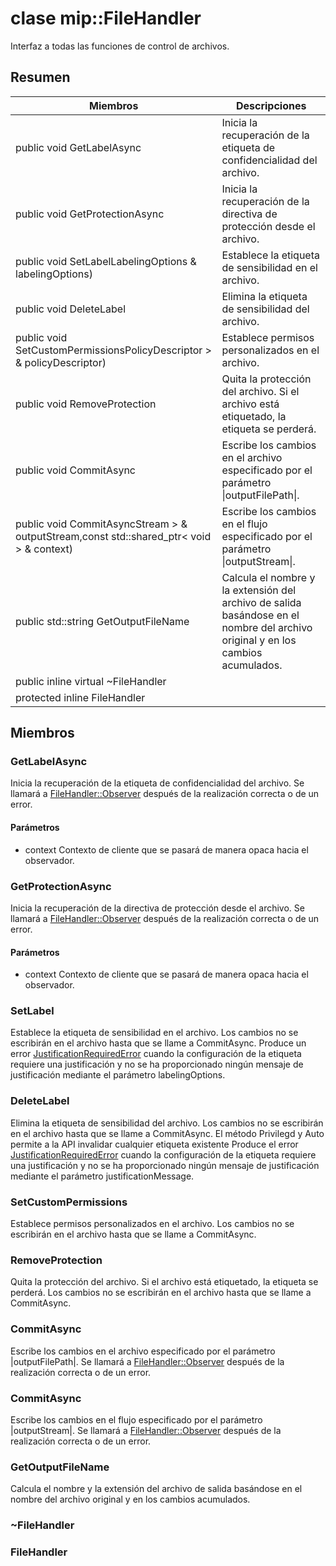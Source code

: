 # <a name="class-mipfilehandler"></a>clase mip::FileHandler 
Interfaz a todas las funciones de control de archivos.
## <a name="summary"></a>Resumen
 Miembros                        | Descripciones                                
--------------------------------|---------------------------------------------
public void GetLabelAsync | Inicia la recuperación de la etiqueta de confidencialidad del archivo.
public void GetProtectionAsync | Inicia la recuperación de la directiva de protección desde el archivo.
public void SetLabelLabelingOptions & labelingOptions) | Establece la etiqueta de sensibilidad en el archivo.
public void DeleteLabel | Elimina la etiqueta de sensibilidad del archivo.
public void SetCustomPermissionsPolicyDescriptor > & policyDescriptor) | Establece permisos personalizados en el archivo.
public void RemoveProtection | Quita la protección del archivo. Si el archivo está etiquetado, la etiqueta se perderá.
public void CommitAsync | Escribe los cambios en el archivo especificado por el parámetro \|outputFilePath\|.
public void CommitAsyncStream > & outputStream,const std::shared_ptr< void > & context) | Escribe los cambios en el flujo especificado por el parámetro \|outputStream\|.
public std::string GetOutputFileName | Calcula el nombre y la extensión del archivo de salida basándose en el nombre del archivo original y en los cambios acumulados.
public inline virtual  ~FileHandler | 
protected inline  FileHandler | 
## <a name="members"></a>Miembros
### <a name="getlabelasync"></a>GetLabelAsync
Inicia la recuperación de la etiqueta de confidencialidad del archivo.
Se llamará a [FileHandler::Observer](#classmip_1_1_file_handler_1_1_observer) después de la realización correcta o de un error.
#### <a name="parameters"></a>Parámetros
* context Contexto de cliente que se pasará de manera opaca hacia el observador.
### <a name="getprotectionasync"></a>GetProtectionAsync
Inicia la recuperación de la directiva de protección desde el archivo.
Se llamará a [FileHandler::Observer](#classmip_1_1_file_handler_1_1_observer) después de la realización correcta o de un error.
#### <a name="parameters"></a>Parámetros
* context Contexto de cliente que se pasará de manera opaca hacia el observador.
### <a name="setlabel"></a>SetLabel
Establece la etiqueta de sensibilidad en el archivo.
Los cambios no se escribirán en el archivo hasta que se llame a CommitAsync.
Produce un error [JustificationRequiredError](#classmip_1_1_justification_required_error) cuando la configuración de la etiqueta requiere una justificación y no se ha proporcionado ningún mensaje de justificación mediante el parámetro labelingOptions.
### <a name="deletelabel"></a>DeleteLabel
Elimina la etiqueta de sensibilidad del archivo.
Los cambios no se escribirán en el archivo hasta que se llame a CommitAsync. El método Privilegd y Auto permite a la API invalidar cualquier etiqueta existente Produce el error [JustificationRequiredError](#classmip_1_1_justification_required_error) cuando la configuración de la etiqueta requiere una justificación y no se ha proporcionado ningún mensaje de justificación mediante el parámetro justificationMessage.
### <a name="setcustompermissions"></a>SetCustomPermissions
Establece permisos personalizados en el archivo.
Los cambios no se escribirán en el archivo hasta que se llame a CommitAsync.
### <a name="removeprotection"></a>RemoveProtection
Quita la protección del archivo. Si el archivo está etiquetado, la etiqueta se perderá.
Los cambios no se escribirán en el archivo hasta que se llame a CommitAsync.
### <a name="commitasync"></a>CommitAsync
Escribe los cambios en el archivo especificado por el parámetro |outputFilePath|.
Se llamará a [FileHandler::Observer](#classmip_1_1_file_handler_1_1_observer) después de la realización correcta o de un error.
### <a name="commitasync"></a>CommitAsync
Escribe los cambios en el flujo especificado por el parámetro |outputStream|.
Se llamará a [FileHandler::Observer](#classmip_1_1_file_handler_1_1_observer) después de la realización correcta o de un error.
### <a name="getoutputfilename"></a>GetOutputFileName
Calcula el nombre y la extensión del archivo de salida basándose en el nombre del archivo original y en los cambios acumulados.
### <a name="filehandler"></a>~FileHandler
### <a name="filehandler"></a>FileHandler